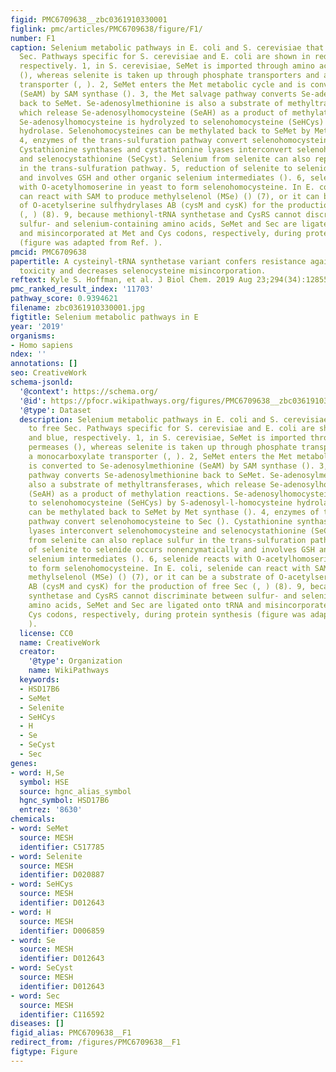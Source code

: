 ```yaml
---
figid: PMC6709638__zbc0361910330001
figlink: pmc/articles/PMC6709638/figure/F1/
number: F1
caption: Selenium metabolic pathways in E. coli and S. cerevisiae that lead to free
  Sec. Pathways specific for S. cerevisiae and E. coli are shown in red and blue,
  respectively. 1, in S. cerevisiae, SeMet is imported through amino acid permeases
  (), whereas selenite is taken up through phosphate transporters and a monocarboxylate
  transporter (, ). 2, SeMet enters the Met metabolic cycle and is converted to Se-adenosylmethionine
  (SeAM) by SAM synthase (). 3, the Met salvage pathway converts Se-adenosylmethionine
  back to SeMet. Se-adenosylmethionine is also a substrate of methyltransferases,
  which release Se-adenosylhomocysteine (SeAH) as a product of methylation reactions.
  Se-adenosylhomocysteine is hydrolyzed to selenohomocysteine (SeHCys) by S-adenosyl-l-homocysteine
  hydrolase. Selenohomocysteines can be methylated back to SeMet by Met synthase ().
  4, enzymes of the trans-sulfuration pathway convert selenohomocysteine to Sec ().
  Cystathionine synthases and cystathionine lyases interconvert selenohomocysteine
  and selenocystathionine (SeCyst). Selenium from selenite can also replace sulfur
  in the trans-sulfuration pathway. 5, reduction of selenite to selenide occurs nonenzymatically
  and involves GSH and other organic selenium intermediates (). 6, selenide reacts
  with O-acetylhomoserine in yeast to form selenohomocysteine. In E. coli, selenide
  can react with SAM to produce methylselenol (MSe) () (7), or it can be a substrate
  of O-acetylserine sulfhydrylases AB (cysM and cysK) for the production of free Sec
  (, ) (8). 9, because methionyl-tRNA synthetase and CysRS cannot discriminate between
  sulfur- and selenium-containing amino acids, SeMet and Sec are ligated onto tRNA
  and misincorporated at Met and Cys codons, respectively, during protein synthesis
  (figure was adapted from Ref. ).
pmcid: PMC6709638
papertitle: A cysteinyl-tRNA synthetase variant confers resistance against selenite
  toxicity and decreases selenocysteine misincorporation.
reftext: Kyle S. Hoffman, et al. J Biol Chem. 2019 Aug 23;294(34):12855-12865.
pmc_ranked_result_index: '11703'
pathway_score: 0.9394621
filename: zbc0361910330001.jpg
figtitle: Selenium metabolic pathways in E
year: '2019'
organisms:
- Homo sapiens
ndex: ''
annotations: []
seo: CreativeWork
schema-jsonld:
  '@context': https://schema.org/
  '@id': https://pfocr.wikipathways.org/figures/PMC6709638__zbc0361910330001.html
  '@type': Dataset
  description: Selenium metabolic pathways in E. coli and S. cerevisiae that lead
    to free Sec. Pathways specific for S. cerevisiae and E. coli are shown in red
    and blue, respectively. 1, in S. cerevisiae, SeMet is imported through amino acid
    permeases (), whereas selenite is taken up through phosphate transporters and
    a monocarboxylate transporter (, ). 2, SeMet enters the Met metabolic cycle and
    is converted to Se-adenosylmethionine (SeAM) by SAM synthase (). 3, the Met salvage
    pathway converts Se-adenosylmethionine back to SeMet. Se-adenosylmethionine is
    also a substrate of methyltransferases, which release Se-adenosylhomocysteine
    (SeAH) as a product of methylation reactions. Se-adenosylhomocysteine is hydrolyzed
    to selenohomocysteine (SeHCys) by S-adenosyl-l-homocysteine hydrolase. Selenohomocysteines
    can be methylated back to SeMet by Met synthase (). 4, enzymes of the trans-sulfuration
    pathway convert selenohomocysteine to Sec (). Cystathionine synthases and cystathionine
    lyases interconvert selenohomocysteine and selenocystathionine (SeCyst). Selenium
    from selenite can also replace sulfur in the trans-sulfuration pathway. 5, reduction
    of selenite to selenide occurs nonenzymatically and involves GSH and other organic
    selenium intermediates (). 6, selenide reacts with O-acetylhomoserine in yeast
    to form selenohomocysteine. In E. coli, selenide can react with SAM to produce
    methylselenol (MSe) () (7), or it can be a substrate of O-acetylserine sulfhydrylases
    AB (cysM and cysK) for the production of free Sec (, ) (8). 9, because methionyl-tRNA
    synthetase and CysRS cannot discriminate between sulfur- and selenium-containing
    amino acids, SeMet and Sec are ligated onto tRNA and misincorporated at Met and
    Cys codons, respectively, during protein synthesis (figure was adapted from Ref.
    ).
  license: CC0
  name: CreativeWork
  creator:
    '@type': Organization
    name: WikiPathways
  keywords:
  - HSD17B6
  - SeMet
  - Selenite
  - SeHCys
  - H
  - Se
  - SeCyst
  - Sec
genes:
- word: H,Se
  symbol: HSE
  source: hgnc_alias_symbol
  hgnc_symbol: HSD17B6
  entrez: '8630'
chemicals:
- word: SeMet
  source: MESH
  identifier: C517785
- word: Selenite
  source: MESH
  identifier: D020887
- word: SeHCys
  source: MESH
  identifier: D012643
- word: H
  source: MESH
  identifier: D006859
- word: Se
  source: MESH
  identifier: D012643
- word: SeCyst
  source: MESH
  identifier: D012643
- word: Sec
  source: MESH
  identifier: C116592
diseases: []
figid_alias: PMC6709638__F1
redirect_from: /figures/PMC6709638__F1
figtype: Figure
---
```

